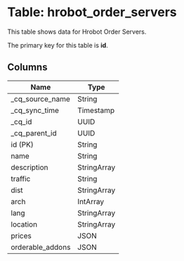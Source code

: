 # Table: hrobot_order_servers

This table shows data for Hrobot Order Servers.

The primary key for this table is **id**.

## Columns

| Name          | Type          |
| ------------- | ------------- |
|_cq_source_name|String|
|_cq_sync_time|Timestamp|
|_cq_id|UUID|
|_cq_parent_id|UUID|
|id (PK)|String|
|name|String|
|description|StringArray|
|traffic|String|
|dist|StringArray|
|arch|IntArray|
|lang|StringArray|
|location|StringArray|
|prices|JSON|
|orderable_addons|JSON|
